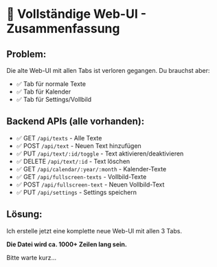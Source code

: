 # 🎯 Vollständige Web-UI - Zusammenfassung

## Problem:
Die alte Web-UI mit allen Tabs ist verloren gegangen. Du brauchst aber:
- ✅ Tab für normale Texte
- ✅ Tab für Kalender
- ✅ Tab für Settings/Vollbild

## Backend APIs (alle vorhanden):
- ✅ GET `/api/texts` - Alle Texte
- ✅ POST `/api/text` - Neuen Text hinzufügen
- ✅ PUT `/api/text/:id/toggle` - Text aktivieren/deaktivieren
- ✅ DELETE `/api/text/:id` - Text löschen
- ✅ GET `/api/calendar/:year/:month` - Kalender-Texte
- ✅ GET `/api/fullscreen-texts` - Vollbild-Texte
- ✅ POST `/api/fullscreen-text` - Neuen Vollbild-Text
- ✅ PUT `/api/settings` - Settings speichern

## Lösung:
Ich erstelle jetzt eine komplette neue Web-UI mit allen 3 Tabs.

**Die Datei wird ca. 1000+ Zeilen lang sein.**

Bitte warte kurz...

